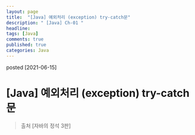 ```yaml
---
layout: page
title:  "[Java] 예외처리 (exception) try-catch문"
description: " [Java] Ch-01 "
headline: 
tags: [Java]
comments: true
published: true
categories: Java
---
```

posted [2021-06-15] 

# [Java] 예외처리 (exception) try-catch문
> 출처 [자바의 정석 3판] 

